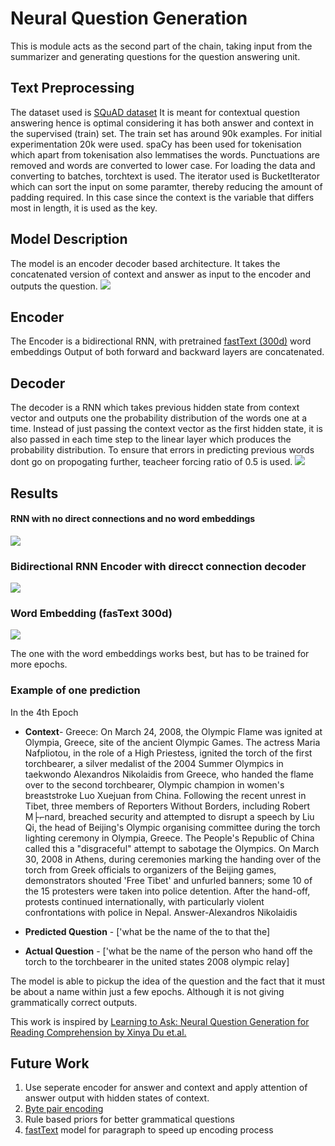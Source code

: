 # Neural Question Generation

This is module acts as the second part of the chain, taking input from the summarizer and generating questions for the question answering unit.


## Text Preprocessing
The dataset used is [SQuAD dataset](https://rajpurkar.github.io/SQuAD-explorer/)
It is meant for contextual question answering hence is optimal considering it has both answer and context in the supervised (train) set.
The train set has around 90k examples. For initial experimentation 20k were used.
spaCy has been used for tokenisation which apart from tokenisation also lemmatises the words. Punctuations are removed and words are converted to lower case.
For loading the data and converting to batches, torchtext is used. The iterator used is BucketIterator which can sort the input on some paramter, thereby reducing the amount of padding required. In this case
since the context is the variable that differs most in length, it is used as the key.

## Model Description
The model is an encoder decoder based architecture.
It takes the concatenated version of context and answer as input to the encoder and outputs the question.
![](https://github.com/dsgiitr/IEQA/blob/master/Question_Generation/utils/images/encoder_decoder.jpeg)

## Encoder
The Encoder is a bidirectional RNN, with pretrained [fastText (300d)](https://fasttext.cc/) word embeddings
Output of both forward and backward layers are concatenated.

## Decoder
The decoder is a RNN which takes previous hidden state from context vector and outputs one the probability distribution of the words one at a
time. Instead of just passing the context vector as the first hidden state, it is also passed in each time step to the linear layer which produces the probability distribution.
To ensure that errors in predicting previous words dont go on propogating further, teacheer forcing ratio of 0.5 is used.
![](https://github.com/dsgiitr/IEQA/blob/master/Question_Generation/utils/images/decoder_direct.png)

## Results
#### RNN with no direct connections and no word embeddings
![](https://github.com/dsgiitr/IEQA/blob/master/Question_Generation/utils/images/results_1.png)

### Bidirectional RNN Encoder with direcct connection decoder
![](https://github.com/dsgiitr/IEQA/blob/master/Question_Generation/utils/images/results_2.png)

### Word Embedding (fasText 300d)
![](https://github.com/dsgiitr/IEQA/blob/master/Question_Generation/utils/images/results_3.png)

The one with the word embeddings works best, but has to be trained for more epochs.
### Example of one prediction

In the 4th Epoch
- **Context**- Greece: On March 24, 2008, the Olympic Flame was ignited at Olympia, Greece, site of the ancient Olympic Games. The actress Maria Nafpliotou, in the role of a High Priestess, ignited the torch of the first torchbearer, a silver medalist of the 2004 Summer Olympics in taekwondo Alexandros Nikolaidis from Greece, who handed the flame over to the second torchbearer, Olympic champion in women's breaststroke Luo Xuejuan from China. Following the recent unrest in Tibet, three members of Reporters Without Borders, including Robert M├⌐nard, breached security and attempted to disrupt a speech by Liu Qi, the head of Beijing's Olympic organising committee during the torch lighting ceremony in Olympia, Greece. The People's Republic of China called this a "disgraceful" attempt to sabotage the Olympics. On March 30, 2008 in Athens, during ceremonies marking the handing over of the torch from Greek officials to organizers of the Beijing games, demonstrators shouted 'Free Tibet' and unfurled banners; some 10 of the 15 protesters were taken into police detention. After the hand-off, protests continued internationally, with particularly violent confrontations with police in Nepal.
Answer-Alexandros Nikolaidis

- **Predicted Question** - ['what be the name of the to that the]
- **Actual Question** - ['what be the name of the person who hand off the torch to the torchbearer in the united states 2008 olympic relay]

The model is able to pickup the idea of the question and the fact that it must be about a name within just a few epochs. Although it is not giving grammatically correct outputs.

This work is inspired by [Learning to Ask: Neural Question Generation for Reading Comprehension by Xinya Du et.al.](https://arxiv.org/abs/1705.00106)

## Future Work
1. Use seperate encoder for answer and context and apply attention of answer output with hidden states of context.
2. [Byte pair encoding](https://arxiv.org/abs/1508.07909)
3. Rule based priors for better grammatical questions
4. [fastText](https://arxiv.org/abs/1607.01759) model for paragraph to speed up encoding process
